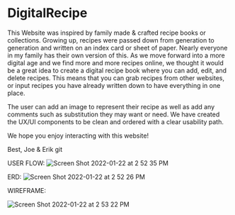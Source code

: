 # DigitalRecipe

This Website was inspired by family made & crafted recipe books or collections. Growing up, recipes were passed down from generation to generation and written on an index card or sheet of paper. Nearly everyone in my family has their own version of this. As we move forward into a more digital age and we find more and more recipes online, we thought it would be a great idea to create a digital recipe book where you can add, edit, and delete recipes. This means that you can grab recipes from other websites, or input recipes you have already written down to have everything in one place. 

The user can add an image to represent their recipe as well as add any comments such as substitution they may want or need. We have created the UX/UI components to be clean and ordered with a clear usability path. 

We hope you enjoy interacting with this website! 

Best, 
Joe & Erik git 

USER FLOW:
![Screen Shot 2022-01-22 at 2 52 35 PM](https://user-images.githubusercontent.com/92687151/150657933-7623b696-2c68-4362-8ba6-4fa74bf6e47c.png)

ERD:
![Screen Shot 2022-01-22 at 2 52 26 PM](https://user-images.githubusercontent.com/92687151/150657939-4106bbf7-d4ff-4207-9c75-23b7e7cf85a6.png)

WIREFRAME:

![Screen Shot 2022-01-22 at 2 53 22 PM](https://user-images.githubusercontent.com/92687151/150657946-c2f09619-5b7d-4580-850b-28036f7e2f04.png)
